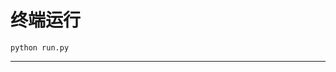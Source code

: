 # 终端运行

```shell
python run.py
```
******************************************************************************************************************************************************************************************************************************************************************************************************************************************************************************************************************************************************************************************************************************************************************************************************************************************************************************************************************************************************************************************************************************************************************************************************************************************************************************************************************************************************************************************